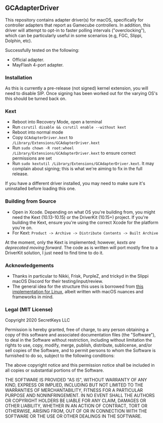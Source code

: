 ## GCAdapterDriver
This repository contains adapter driver(s) for macOS, specifically for controller adapters that report as Gamecube controllers. In addition, this driver will attempt to opt-in to faster polling intervals ("overclocking"), which can be particularly useful in some scenarios (e.g, FGC, Slippi, Dolphin, etc).

Successfully tested on the following:

- Official adapter.
- MayFlash 4-port adapter.

### Installation
As this is currently a pre-release (not signed) kernel extension, you will need to disable SIP. Once signing has been worked out for the varying OS's this should be turned back on.

### Kext
- Reboot into Recovery Mode, open a terminal
- Run `csrutil disable && csrutil enable --without kext`
- Reboot into normal mode
- Copy `GCAdapterDriver.kext` to `/Library/Extensions/GCAdapterDriver.kext`
- Run `sudo chown -R root:wheel /Library/Extensions/GCAdapterDriver.kext` to ensure correct permissions are set
- Run `sudo kextutil /Library/Extensions/GCAdapterDriver.kext`. It may complain about signing; this is what we're aiming to fix in the full release.

If you have a different driver installed, you may need to make sure it's uninstalled before loading this one.

### Building from Source
- Open in Xcode. Depending on what OS you're building from, you might need the Kext (10.13-10.15) or the DriverKit (10.15+) project. If you're building the Kext, ensure you're using the correct Xcode for the platform you're on.
- For Kext: `Product -> Archive -> Distribute Contents -> Built Archive`

At the moment, only the Kext is implemented; however, _kexts are deprecated moving forward_. The code as is written will port mostly fine to a DriverKit solution, I just need to find time to do it.

### Acknowledgements
- Thanks in particular to Nikki, Frisk, PurpleZ, and trickyd in the Slippi macOS Discord for their testing/input/review.
- The general idea for the structure this uses is borrowed from [this implementation for Linux](https://github.com/HannesMann/gcadapter-oc-kmod), albeit written with macOS nuances and frameworks in mind.

### Legal (MIT License)
Copyright 2020 SecretKeys LLC

Permission is hereby granted, free of charge, to any person obtaining a copy of this software and associated documentation files (the "Software"), to deal in the Software without restriction, including without limitation the rights to use, copy, modify, merge, publish, distribute, sublicense, and/or sell copies of the Software, and to permit persons to whom the Software is furnished to do so, subject to the following conditions:

The above copyright notice and this permission notice shall be included in all copies or substantial portions of the Software.

THE SOFTWARE IS PROVIDED "AS IS", WITHOUT WARRANTY OF ANY KIND, EXPRESS OR IMPLIED, INCLUDING BUT NOT LIMITED TO THE WARRANTIES OF MERCHANTABILITY, FITNESS FOR A PARTICULAR PURPOSE AND NONINFRINGEMENT. IN NO EVENT SHALL THE AUTHORS OR COPYRIGHT HOLDERS BE LIABLE FOR ANY CLAIM, DAMAGES OR OTHER LIABILITY, WHETHER IN AN ACTION OF CONTRACT, TORT OR OTHERWISE, ARISING FROM, OUT OF OR IN CONNECTION WITH THE SOFTWARE OR THE USE OR OTHER DEALINGS IN THE SOFTWARE.
